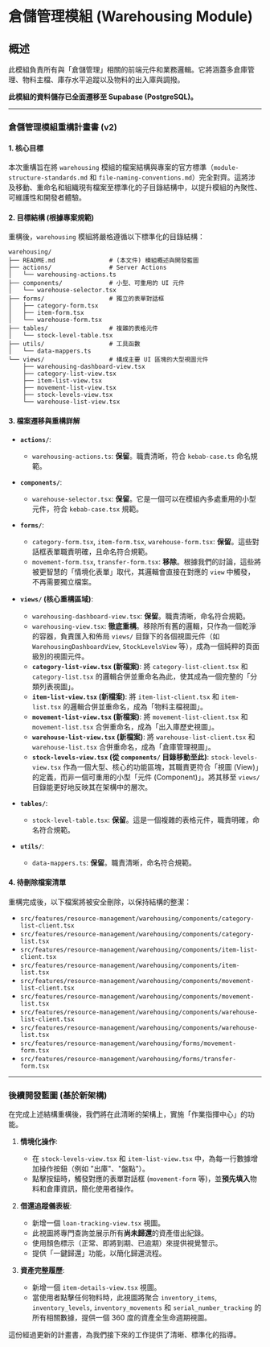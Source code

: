# 倉儲管理模組 (Warehousing Module)

## 概述

此模組負責所有與「倉儲管理」相關的前端元件和業務邏輯。它將涵蓋多倉庫管理、物料主檔、庫存水平追蹤以及物料的出入庫與調撥。

**此模組的資料儲存已全面遷移至 Supabase (PostgreSQL)。**

---

### **倉儲管理模組重構計畫書 (v2)**

#### **1. 核心目標**

本次重構旨在將 `warehousing` 模組的檔案結構與專案的官方標準（`module-structure-standards.md` 和 `file-naming-conventions.md`）完全對齊。這將涉及移動、重命名和組織現有檔案至標準化的子目錄結構中，以提升模組的內聚性、可維護性和開發者體驗。

#### **2. 目標結構 (根據專案規範)**

重構後，`warehousing` 模組將嚴格遵循以下標準化的目錄結構：

```
warehousing/
├── README.md               # (本文件) 模組概述與開發藍圖
├── actions/                # Server Actions
│   └── warehousing-actions.ts
├── components/             # 小型、可重用的 UI 元件
│   └── warehouse-selector.tsx
├── forms/                  # 獨立的表單對話框
│   ├── category-form.tsx
│   ├── item-form.tsx
│   └── warehouse-form.tsx
├── tables/                 # 複雜的表格元件
│   └── stock-level-table.tsx
├── utils/                  # 工具函數
│   └── data-mappers.ts
└── views/                  # 構成主要 UI 區塊的大型視圖元件
    ├── warehousing-dashboard-view.tsx
    ├── category-list-view.tsx
    ├── item-list-view.tsx
    ├── movement-list-view.tsx
    ├── stock-levels-view.tsx
    └── warehouse-list-view.tsx
```

#### **3. 檔案遷移與重構詳解**

- **`actions/`**:
  - `warehousing-actions.ts`: **保留**。職責清晰，符合 `kebab-case.ts` 命名規範。

- **`components/`**:
  - `warehouse-selector.tsx`: **保留**。它是一個可以在模組內多處重用的小型元件，符合 `kebab-case.tsx` 規範。

- **`forms/`**:
  - `category-form.tsx`, `item-form.tsx`, `warehouse-form.tsx`: **保留**。這些對話框表單職責明確，且命名符合規範。
  - `movement-form.tsx`, `transfer-form.tsx`: **移除**。根據我們的討論，這些將被更智慧的「情境化表單」取代，其邏輯會直接在對應的 `view` 中觸發，不再需要獨立檔案。

- **`views/` (核心重構區域)**:
  - `warehousing-dashboard-view.tsx`: **保留**。職責清晰，命名符合規範。
  - `warehousing-view.tsx`: **徹底重構**。移除所有舊的邏輯，只作為一個乾淨的容器，負責匯入和佈局 `views/` 目錄下的各個視圖元件（如 `WarehousingDashboardView`, `StockLevelsView` 等），成為一個純粹的頁面級別的視圖元件。
  - **`category-list-view.tsx` (新檔案)**: 將 `category-list-client.tsx` 和 `category-list.tsx` 的邏輯合併並重命名為此，使其成為一個完整的「分類列表視圖」。
  - **`item-list-view.tsx` (新檔案)**: 將 `item-list-client.tsx` 和 `item-list.tsx` 的邏輯合併並重命名，成為「物料主檔視圖」。
  - **`movement-list-view.tsx` (新檔案)**: 將 `movement-list-client.tsx` 和 `movement-list.tsx` 合併重命名，成為「出入庫歷史視圖」。
  - **`warehouse-list-view.tsx` (新檔案)**: 將 `warehouse-list-client.tsx` 和 `warehouse-list.tsx` 合併重命名，成為「倉庫管理視圖」。
  - **`stock-levels-view.tsx` (從 `components/` 目錄移動至此)**: `stock-levels-view.tsx` 作為一個大型、核心的功能區塊，其職責更符合「視圖 (View)」的定義，而非一個可重用的小型「元件 (Component)」。將其移至 `views/` 目錄能更好地反映其在架構中的層次。

- **`tables/`**:
  - `stock-level-table.tsx`: **保留**。這是一個複雜的表格元件，職責明確，命名符合規範。

- **`utils/`**:
  - `data-mappers.ts`: **保留**。職責清晰，命名符合規範。

#### **4. 待刪除檔案清單**

重構完成後，以下檔案將被安全刪除，以保持結構的整潔：

- `src/features/resource-management/warehousing/components/category-list-client.tsx`
- `src/features/resource-management/warehousing/components/category-list.tsx`
- `src/features/resource-management/warehousing/components/item-list-client.tsx`
- `src/features/resource-management/warehousing/components/item-list.tsx`
- `src/features/resource-management/warehousing/components/movement-list-client.tsx`
- `src/features/resource-management/warehousing/components/movement-list.tsx`
- `src/features/resource-management/warehousing/components/warehouse-list-client.tsx`
- `src/features/resource-management/warehousing/components/warehouse-list.tsx`
- `src/features/resource-management/warehousing/forms/movement-form.tsx`
- `src/features/resource-management/warehousing/forms/transfer-form.tsx`

---

### **後續開發藍圖 (基於新架構)**

在完成上述結構重構後，我們將在此清晰的架構上，實施「作業指揮中心」的功能。

1.  **情境化操作**:
    - 在 `stock-levels-view.tsx` 和 `item-list-view.tsx` 中，為每一行數據增加操作按鈕（例如 "出庫"、"盤點"）。
    - 點擊按鈕時，觸發對應的表單對話框 (`movement-form` 等)，並**預先填入**物料和倉庫資訊，簡化使用者操作。

2.  **借還追蹤儀表板**:
    - 新增一個 `loan-tracking-view.tsx` 視圖。
    - 此視圖將專門查詢並展示所有**尚未歸還**的資產借出紀錄。
    - 使用顏色標示（正常、即將到期、已逾期）來提供視覺警示。
    - 提供「一鍵歸還」功能，以簡化歸還流程。

3.  **資產完整履歷**:
    - 新增一個 `item-details-view.tsx` 視圖。
    - 當使用者點擊任何物料時，此視圖將聚合 `inventory_items`, `inventory_levels`, `inventory_movements` 和 `serial_number_tracking` 的所有相關數據，提供一個 360 度的資產全生命週期視圖。

這份經過更新的計畫書，為我們接下來的工作提供了清晰、標準化的指導。
